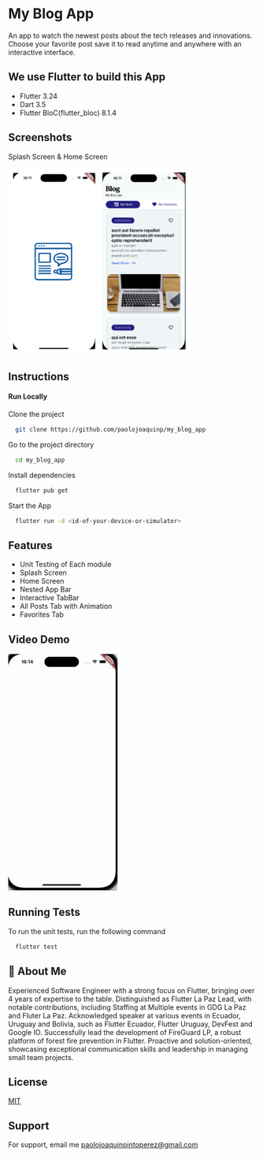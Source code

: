 
# My Blog App

An app to watch the newest posts about the tech releases and innovations. Choose your favorite post save it to read anytime and anywhere with an interactive interface.

## We use Flutter to build this App

- Flutter 3.24
- Dart 3.5
- Flutter BloC(flutter_bloc) 8.1.4

## Screenshots
Splash Screen & Home Screen

<img src="./screenshots/screenshot-1.png" alt="App Screenshot" style="width:370px;"/>


## Instructions

#### Run Locally

Clone the project

```bash
  git clone https://github.com/paolojoaquinp/my_blog_app
```

Go to the project directory

```bash
  cd my_blog_app
```

Install dependencies

```bash
  flutter pub get
```

Start the App

```bash
  flutter run -d <id-of-your-device-or-simulator>
```



## Features

- Unit Testing of Each module
- Splash Screen
- Home Screen
- Nested App Bar
- Interactive TabBar
- All Posts Tab with Animation
- Favorites Tab


## Video Demo

![App Video Demo](./screenshots/video-demo-my-blog-app.gif)


## Running Tests

To run the unit tests, run the following command

```bash
  flutter test
```

## 🚀 About Me

Experienced Software Engineer with a strong focus on Flutter, bringing over 4 years of expertise to the
table. Distinguished as Flutter La Paz Lead, with notable contributions, including Staffing at Multiple
events in GDG La Paz and Fluter La Paz. Acknowledged speaker at various events in Ecuador, Uruguay
and Bolivia, such as Flutter Ecuador, Flutter Uruguay, DevFest and Google IO. Successfully lead the
development of FireGuard LP, a robust platform of forest fire prevention in Flutter. Proactive and solution-oriented,
showcasing exceptional communication skills and leadership in managing small team projects.

## License

[MIT](https://choosealicense.com/licenses/mit/)


## Support

For support, email me paolojoaquinpintoperez@gmail.com

